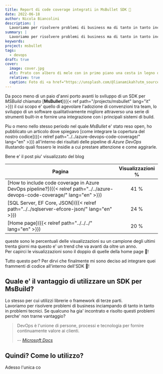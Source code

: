 ```yaml
---
title: Report di code coverage integrati in MsBullet SDK 🥳
date: 2022-06-18
author: Nicola Biancolini
description: |
  Lavoriamo per risolvere problemi di business ma di tanto in tanto incappiamo in problemi tecnici, utilizzare la conoscienza altrui nella loro risoluzione puo' essere un'arma vincente se compatibile con i nostri requisiti
summary: |
  Lavoriamo per risolvere problemi di business ma di tanto in tanto incappiamo in problemi tecnici, utilizzare la conoscienza altrui nella loro risoluzione puo' essere un'arma vincente se compatibile con i nostri requisiti
keywords: 
project: msbullet
tags: 
  - devops
draft: true
cover:
  image: cover.jpg
  alt: Prato con albero di mele con in primo piano una cesta in legno dalla quale esce una coperta
  relative: true
  caption: Foto di <a href="https://unsplash.com/@lianamikah?utm_source=unsplash&utm_medium=referral&utm_content=creditCopyText">Liana Mikah</a> su <a href="https://unsplash.com/?utm_source=unsplash&utm_medium=referral&utm_content=creditCopyText">Unsplash</a>
---
```


Da poco meno di un paio d'anni porto avanti lo sviluppo di un SDK per *MSBuild* chiamato [**MsBullet**]({{< ref path="/projects/msbullet" lang="it" >}}) il cui scopo e' quello di agevolare l'adozione di convenzioni tra team, lo sviluppo di un software qualitativamente migliore attraverso una serie di strumenti built-in e fornire una integrazione con i principali sistemi di build.

Piu o meno nello stesso periodo nel quale *MsBullet* e' stato reso open, ho pubblicato un articolo dove spiegavo [come integrare la copertura del nostro codice]({{< relref path="../../azure-devops-code-coverage/" lang="en" >}}) all'interno dei risultati delle pipeline di *Azure DevOps* illustando quali fossero le insidie a cui prestare attenzione e come aggirarle.

Bene e' il post piu' visualizzato del blog

| Pagina | Visualizzazioni % |
| --- | :-: |
| [How to include code coverage in Azure DevOps pipeline?]({{< relref path="../../azure-devops-code-coverage/" lang="en" >}}) | 41 % |
| [SQL Server, EF Core, JSON]({{< relref path="../../sqlserver-efcore-json/" lang="en" >}}) | 24 % |
| [Home page]({{< relref path="../../../" lang="en" >}}) | 20 % |

queste sono le percentuali delle visualizzazioni su un campione degli ultimi trenta giorni ma questo e' un trend che va avanti da oltre un anno.  
Per capirci le visualizzazioni sono il doppio di quelle della home page 👀!

Tutto questo per? Per dirvi che finalmente mi sono deciso ad integrare quei frammenti di codice all'interno dell'SDK 🥳!

## Quale e' il vantaggio di utilizzare un SDK per MsBuild?

Lo stesso per cui utilizzi librerie o framework di terze parti.  
Lavoriamo per risolvere problemi di business inciampando di tanto in tanto in problemi tecnici. Se qualcuno ha gia' incontrato e risolto questi problemi perche' non trarne vantaggio?

> DevOps è l'unione di persone, processi e tecnologia per fornire continuamente valore ai clienti.
>
> -- <cite>[Microsoft Docs](https://docs.microsoft.com/devops/what-is-devops)</cite>

## Quindi? Come lo utilizzo?

Adesso l'unica co

